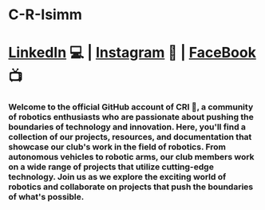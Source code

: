# C-R-Isimm 

# **[LinkedIn](https://www.linkedin.com/company/cri-club-robotique-isim-monastir/)** :computer: | **[Instagram](https://instagram.com/club_robotique_isimm?igshid=YmMyMTA2M2Y=)** :camera_flash: | **[FaceBook](https://www.facebook.com/C.R.ISIMM)** :tv:

### Welcome to the official GitHub account of CRI :electric_plug:, a community of robotics enthusiasts who are passionate about pushing the boundaries of technology and innovation. Here, you'll find a collection of our projects, resources, and documentation that showcase our club's work in the field of robotics. From autonomous vehicles to robotic arms, our club members work on a wide range of projects that utilize cutting-edge technology. Join us as we explore the exciting world of robotics and collaborate on projects that push the boundaries of what's possible.
